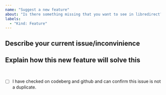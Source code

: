 ```yaml
---
name: "Suggest a new feature"
about: "Is there something missing that you want to see in libredirect? Suggest a feature so it will exist in a future release."
labels:
  - "Kind: Feature"
---
```


## Describe your current issue/inconvinience

## Explain how this new feature will solve this

<br>
<!--Put an "x" inbetween the brackets to confirm-->

- [ ] I have checked on codeberg and github and can confirm this issue is not a duplicate.
